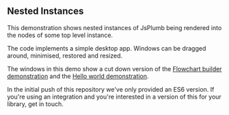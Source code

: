 ## Nested Instances

This demonstration shows nested instances of JsPlumb being rendered into the nodes of some top level instance.

The code implements a simple desktop app. Windows can be dragged around, minimised, restored and resized.

The windows in this demo show a cut down version of the [Flowchart builder demonstration](https://github.com/jsplumb-demonstrations/flowchart-builder) and the [Hello world demonstration](https://github.com/jsplumb-demonstrations/hello-world).

In the initial push of this repository we've only provided an ES6 version. If you're using an integration and you're interested in a version of this for your library, get in touch.
